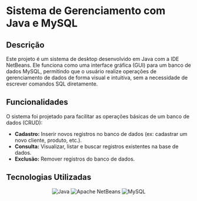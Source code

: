 # Sistema de Gerenciamento com Java e MySQL

## Descrição

Este projeto é um sistema de desktop desenvolvido em Java com a IDE NetBeans. Ele funciona como uma interface gráfica (GUI) para um banco de dados MySQL, permitindo que o usuário realize operações de gerenciamento de dados de forma visual e intuitiva, sem a necessidade de escrever comandos SQL diretamente.

## Funcionalidades

O sistema foi projetado para facilitar as operações básicas de um banco de dados (CRUD):

* **Cadastro:** Inserir novos registros no banco de dados (ex: cadastrar um novo cliente, produto, etc.).
* **Consulta:** Visualizar, listar e buscar registros existentes na base de dados.
* **Exclusão:** Remover registros do banco de dados.

## Tecnologias Utilizadas

<p align="center">
  <img src="https://img.shields.io/badge/Java-ED8B00?style=for-the-badge&logo=openjdk&logoColor=white" alt="Java"/>
  <img src="https://img.shields.io/badge/Apache%20NetBeans-1B6AC6?style=for-the-badge&logo=apache-netbeans-ide&logoColor=white" alt="Apache NetBeans"/>
  <img src="https://img.shields.io/badge/MySQL-4479A1?style=for-the-badge&logo=mysql&logoColor=white" alt="MySQL"/>
</p>
